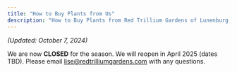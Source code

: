 ```yaml
---
title: "How to Buy Plants from Us"
description: "How to Buy Plants from Red Trillium Gardens of Lunenburg, MA"
---
```


_(Updated: October 7, 2024)_

We are now **CLOSED** for the season. We will reopen in April 2025 (dates TBD). Please email [lise@redtrilliumgardens.com](mailto:lise@redtrilliumgardens.com) with any questions. 





